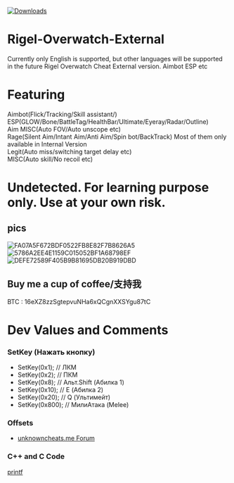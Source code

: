 [![Downloads](https://img.shields.io/github/downloads/Rysik5318/RIGEL-OVERWATCH-2/total?color=brown&label=Downloads&style=for-the-badge)](https://github.com/Rysik5318/RIGEL-OVERWATCH-2/releases)
# Rigel-Overwatch-External
Currently only English is supported, but other languages will be supported in the future
Rigel Overwatch Cheat External version. Aimbot ESP etc  

# Featuring
Aimbot(Flick/Tracking/Skill assistant/)
ESP(GLOW/Bone/BattleTag/HealthBar/Ultimate/Eyeray/Radar/Outline)  
Aim MISC(Auto FOV/Auto unscope etc)  
Rage(Silent Aim/Intant Aim/Anti Aim/Spin bot/BackTrack) Most of them only available in Internal Version  
Legit(Auto miss/switching target delay etc)  
MISC(Auto skill/No recoil etc)
# Undetected. For learning purpose only. Use at your own risk.
## pics
![FA07A5F672BDF0522FB8E82F7B8626A5](https://github.com/Lynnette177/Rigel-Overwatch-External/assets/68948483/f24c521c-6816-4953-bdc0-4522dbb69346)
![5786A2EE4E1159C015052BF1A68798EF](https://github.com/Lynnette177/Rigel-Overwatch-External/assets/68948483/c33db943-0e63-400f-95ae-3ae2395bfad8)
![DEFE72589F405B9B81695DB20B919DBD](https://github.com/Lynnette177/Rigel-Overwatch-External/assets/68948483/ad2d49ea-b7a8-4185-bd3f-4e980837ffc7)

## Buy me a cup of coffee/支持我
BTC : 16eXZ8zzSgtepvuNHa6xQCgnXXSYgu87tC

# Dev Values and Comments
### SetKey (Нажать кнопку)
- SetKey(0x1); // ЛКМ
- SetKey(0x2); // ПКM
- SetKey(0x8); // Альт.Shift (Абилка 1)
- SetKey(0x10); // E (Абилка 2)
- SetKey(0x20); // Q (Ультимейт)
- SetKey(0x800); // МилиАтака (Melee)
### Offsets
- [unknowncheats.me Forum](https://www.unknowncheats.me/forum/4063021-post106.html)
### C++ and C Code
[printf](https://www.c-cpp.ru/books/printf)
